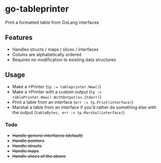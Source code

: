 # go-tableprinter
Print a formatted table from GoLang interfaces

## Features
* Handles structs / maps / slices / interfaces
* Colums are alphabetically ordered
* Requires no modification to existing data structures

## Usage
* Make a *Printer (`tp := tableprinter.New()`)
* Make a *Printer with a custom output (`tp := rablePrinter.New().WithOutput(os.Stderr)`)
* Print a table from an interface (`err := tp.Print(interface)`)
* Marshal a table from an interface if you'd rather do something else with the output (`tableBytes, err := tp.Marshal(interface)`)

### Todo
* ~~Handle generic interfaces (default)~~
* ~~Handle pointers~~
* ~~Handle structs~~
* ~~Handle maps~~
* ~~Handle slices of the above~~
